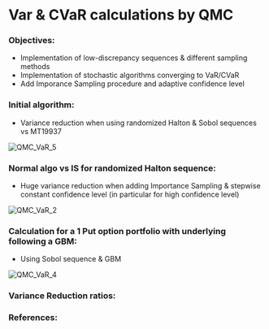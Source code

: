 # Var & CVaR calculations by QMC

### Objectives: 
- Implementation of low-discrepancy sequences & different sampling methods
- Implementation of stochastic algorithms converging to VaR/CVaR
- Add Imporance Sampling procedure and adaptive confidence level

### Initial algorithm:

- Variance reduction when using randomized Halton & Sobol sequences vs MT19937 

![QMC_VaR_5](https://user-images.githubusercontent.com/56386159/150991822-d6465847-2b43-4814-9c77-1a72efd961d7.PNG)


### Normal algo vs IS for randomized Halton sequence:

- Huge variance reduction when adding Importance Sampling & stepwise constant confidence level (in particular for high confidence level)

![QMC_VaR_2](https://user-images.githubusercontent.com/56386159/150958118-9ef0bee0-123c-4cde-81df-2d491d2a8a46.PNG)


### Calculation for a 1 Put option portfolio with underlying following a GBM:

- Using Sobol sequence & GBM

![QMC_VaR_4](https://user-images.githubusercontent.com/56386159/150955987-9eacbcba-af3c-4c61-9538-2f87f913871f.PNG)


### Variance Reduction ratios:

### References:
